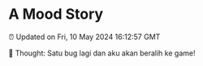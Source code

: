 # A Mood Story

⏰ Updated on Fri, 10 May 2024 16:12:57 GMT

💭 Thought: Satu bug lagi dan aku akan beralih ke game!

